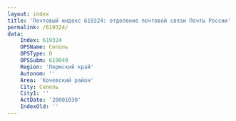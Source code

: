 ```yaml
---
layout: index
title: 'Почтовый индекс 619324: отделение почтовой связи Почты России'
permalink: /619324/
data:
    Index: 619324
    OPSName: Сеполь
    OPSType: О
    OPSSubm: 619049
    Region: 'Пермский край'
    Autonom: ''
    Area: 'Кочевский район'
    City: Сеполь
    City1: ''
    ActDate: '20001030'
    IndexOld: ''
---
```

